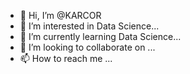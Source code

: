 - 👋 Hi, I’m @KARCOR
- 👀 I’m interested in Data Science...
- 🌱 I’m currently learning Data Science...
- 💞️ I’m looking to collaborate on ...
- 📫 How to reach me ...

<!---
KARCOR/KARCOR is a ✨ special ✨ repository because its `README.md` (this file) appears on your GitHub profile.
You can click the Preview link to take a look at your changes.
--->
